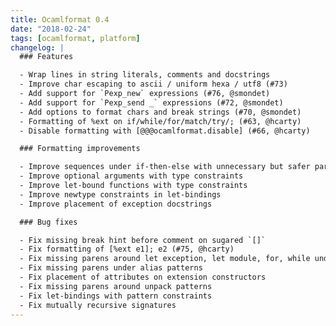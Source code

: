 ```yaml
---
title: Ocamlformat 0.4
date: "2018-02-24"
tags: [ocamlformat, platform]
changelog: |
  ### Features

  - Wrap lines in string literals, comments and docstrings
  - Improve char escaping to ascii / uniform hexa / utf8 (#73)
  - Add support for `Pexp_new` expressions (#76, @smondet)
  - Add support for `Pexp_send _` expressions (#72, @smondet)
  - Add options to format chars and break strings (#70, @smondet)
  - Formatting of %ext on if/while/for/match/try/; (#63, @hcarty)
  - Disable formatting with [@@@ocamlformat.disable] (#66, @hcarty)

  ### Formatting improvements

  - Improve sequences under if-then-else with unnecessary but safer parens
  - Improve optional arguments with type constraints
  - Improve let-bound functions with type constraints
  - Improve newtype constraints in let-bindings
  - Improve placement of exception docstrings

  ### Bug fixes

  - Fix missing break hint before comment on sugared `[]`
  - Fix formatting of [%ext e1]; e2 (#75, @hcarty)
  - Fix missing parens around let exception, let module, for, while under apply
  - Fix missing parens under alias patterns
  - Fix placement of attributes on extension constructors
  - Fix missing parens around unpack patterns
  - Fix let-bindings with pattern constraints
  - Fix mutually recursive signatures
---
```


